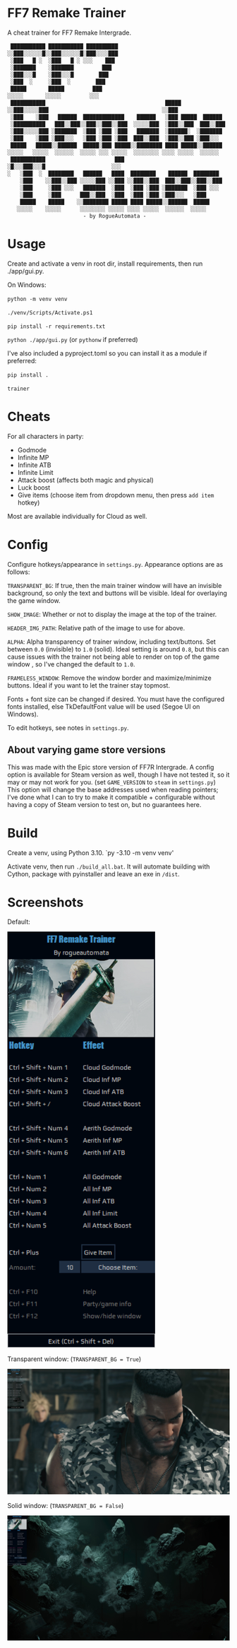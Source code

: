 # FF7 Remake Trainer

A cheat trainer for FF7 Remake Intergrade.

```
 ███████████ ███████████ ██████████                                  
░░███░░░░░░█░░███░░░░░░█░███░░░░███                                  
 ░███   █ ░  ░███   █ ░ ░░░    ███                                   
 ░███████    ░███████         ███                                    
 ░███░░░█    ░███░░░█        ███                                     
 ░███  ░     ░███  ░        ███                                      
 █████       █████         ███                                       
░░░░░       ░░░░░         ░░░                                        
 ███████████                                      █████              
░░███░░░░░███                                    ░░███               
 ░███    ░███   ██████  █████████████    ██████   ░███ █████  ██████ 
 ░██████████   ███░░███░░███░░███░░███  ░░░░░███  ░███░░███  ███░░███
 ░███░░░░░███ ░███████  ░███ ░███ ░███   ███████  ░██████░  ░███████ 
 ░███    ░███ ░███░░░   ░███ ░███ ░███  ███░░███  ░███░░███ ░███░░░  
 █████   █████░░██████  █████░███ █████░░████████ ████ █████░░██████ 
░░░░░   ░░░░░  ░░░░░░  ░░░░░ ░░░ ░░░░░  ░░░░░░░░ ░░░░ ░░░░░  ░░░░░░  
 ███████████                      ███                                
░█░░░███░░░█                     ░░░                                 
░   ░███  ░  ████████   ██████   ████  ████████    ██████  ████████  
    ░███    ░░███░░███ ░░░░░███ ░░███ ░░███░░███  ███░░███░░███░░███ 
    ░███     ░███ ░░░   ███████  ░███  ░███ ░███ ░███████  ░███ ░░░  
    ░███     ░███      ███░░███  ░███  ░███ ░███ ░███░░░   ░███      
    █████    █████    ░░████████ █████ ████ █████░░██████  █████     
   ░░░░░    ░░░░░      ░░░░░░░░ ░░░░░ ░░░░ ░░░░░  ░░░░░░  ░░░░░      
                        - by RogueAutomata -
```

# Usage

Create and activate a venv in root dir, install requirements, then run ./app/gui.py.

On Windows:

`python -m venv venv`

`./venv/Scripts/Activate.ps1`

`pip install -r requirements.txt`

`python ./app/gui.py` (or `pythonw` if preferred)

I've also included a pyproject.toml so you can install it as a module if preferred:

`pip install .`

`trainer`

# Cheats

For all characters in party:

- Godmode
- Infinite MP
- Infinite ATB
- Infinite Limit
- Attack boost (affects both magic and physical)
- Luck boost
- Give items (choose item from dropdown menu, then press `add item` hotkey)

Most are available individually for Cloud as well.

# Config

Configure hotkeys/appearance in `settings.py`. Appearance options are as follows:

`TRANSPARENT_BG`: If true, then the main trainer window will have an invisible background, so only the text and buttons will be visible. Ideal for overlaying the game window.

`SHOW_IMAGE`: Whether or not to display the image at the top of the trainer.

`HEADER_IMG_PATH`: Relative path of the image to use for above.

`ALPHA`: Alpha transparency of trainer window, including text/buttons. Set between `0.0` (invisible) to `1.0` (solid). Ideal setting is around `0.8`, but this can cause issues with the trainer not being able to render on top of the game window , so I've changed the default to `1.0`.

`FRAMELESS_WINDOW`: Remove the window border and maximize/minimize buttons. Ideal if you want to let the trainer stay topmost. 

Fonts + font size can be changed if desired. You must have the configured fonts installed, else TkDefaultFont value will be used (Segoe UI on Windows).

To edit hotkeys, see notes in `settings.py`.

## About varying game store versions

This was made with the Epic store version of FF7R Intergrade. A config option is available for Steam version as well, though I have not tested it, so it may or may not work for you. (set `GAME_VERSION` to `steam` in `settings.py`) This option will change the base addresses used when reading pointers; I've done what I can to try to make it compatible + configurable without having a copy of Steam version to test on, but no guarantees here.

# Build

Create a venv, using Python 3.10. `py -3.10 -m venv venv'

Activate venv, then run `./build_all.bat`. It will automate building with Cython, package with pyinstaller and leave an exe in `/dist`.

# Screenshots

Default:

![Demo image](screens/demo.png)

Transparent window: (`TRANSPARENT_BG = True`)

![Demo image](screens/trans.jpg)

Solid window: (`TRANSPARENT_BG = False`)

![Demo image](screens/solid.jpg)
